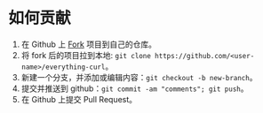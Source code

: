 # 如何贡献

1. 在 Github 上 [Fork](https://github.com/daichangya/everything-curl/fork) 项目到自己的仓库。
2. 将 fork 后的项目拉到本地: `git clone https://github.com/<user-name>/everything-curl`。
3. 新建一个分支，并添加或编辑内容：`git checkout -b new-branch`。
4. 提交并推送到 github：`git commit -am "comments"; git push`。
5. 在 Github 上提交 Pull Request。
